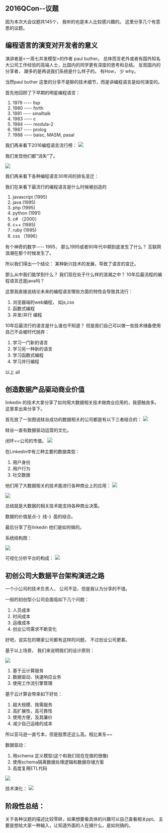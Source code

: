## 2016QCon--议题

因为本次大会议题共145个， 我听的也是本人比较感兴趣的。 这里分享几个有意思的议题。

## 编程语言的演变对开发者的意义
演讲者是<一周七并发模型>的作者 paul buther。 总体而言老外或者有国外知名大公司工作经验的高端人士，比国内的同学更有深度的思考和总结。 反观国内的分享者， 跟多的是再说我们系统是什么样子的。 有How， 少 why。 

当然paul buther 这里的分享不是聊的技术细节，而是讲编程语言是如何演变的。

首先他回顾了下早期的明星编程语言：

1. 1979 ---- lisp
2. 1980 ---- forth
3. 1981 ---- smalltalk
4. 1983 ---- c
5. 1984 ---- modula-2
6. 1987 ---- prolog
7. 1988 ---- baisc, MASM, pasal

我们再来看下2016编程语言流行榜：
![](https://img.alicdn.com/imgextra/i4/46754672/TB2jTMxnFXXXXcuXpXXXXXXXXXX_!!46754672.jpg)

我们发现他们都“消失”了。

![](https://img.alicdn.com/imgextra/i1/46754672/TB200ITnFXXXXcMXXXXXXXXXXXX_!!46754672.jpg)

我们再来看下各种编程语言30年间的排名变迁：


我们在来看下最流行的编程语言是什么时候被创造的

1. javascript  (1995)
2. java			(1995)
3. php			(1995)
4. python		(1991)
5. c#			（2000）
6. c++			(1985)
7. ruby			(1995)
8. css			（1996）

有个神奇的数字---- 1995， 那么1995或者90年代中期到底发生了什么？
互联网浪潮在那个时候发生了。

所以我们得出一个结论： 某种新兴技术的发展，导致了语言的变迁。

那么从中我们能学到什么？ 我们现在处于什么样的浪潮之中？ 10年后最流程的编程语言还是java吗？

这里我直接说结论未来的编程语言哪些方面的特性会导致其流行：

1. 浏览器端的web编程， 如js,css
2. 函数式编程
3. 并发/并行 编程

10年后最流行的语言是什么谁也不知道？ 但是我们自己可以做一些技术储备使用自己不会被时代抛弃：

1. 学习一门新的语言
2. 学习另一种新的语言
3. 学习函数式编程
4. 学习并行编程

以上 all

## 创造数据产品驱动商业价值

linkedin 的技术大拿分享了如何用大数据相关技术做商业应用的，我感触良多。 这里拿出来分享下。

首先放了一张图说硅谷成功的数据相关的公司都是有以下三者结合的：
![](https://img.alicdn.com/imgextra/i1/46754672/TB2Ge76nFXXXXaoXXXXXXXXXXXX_!!46754672.jpg)

硅谷一直有数据驱动运营的文化。

闭环==公司的市值。
![](https://img.alicdn.com/imgextra/i4/46754672/TB28OUBnFXXXXaEXpXXXXXXXXXX_!!46754672.jpg)

在Linkedin中有三种主要的数据类型：

1. 用户身份
2. 用户行为
3. 社交数据

他们用了大数据相关的技术能进行各种商业上的应用：
![](https://img.alicdn.com/imgextra/i2/46754672/TB2GJsTnFXXXXcDXXXXXXXXXXXX_!!46754672.jpg)

![](https://img.alicdn.com/imgextra/i3/46754672/TB2Qek8nFXXXXaoXXXXXXXXXXXX_!!46754672.jpg)


总结就是大数据的相关技术能支持各种商业决策。

数据的价值是点-》线-》面的结合。

最后分享了在linkedin 他们是如何做的。

系统结构图：

![](https://img.alicdn.com/imgextra/i1/46754672/TB28SIAnFXXXXb2XpXXXXXXXXXX_!!46754672.jpg)

可视化分析平台的构成：
![](https://img.alicdn.com/imgextra/i4/46754672/TB2h6AOnFXXXXXLXpXXXXXXXXXX_!!46754672.jpg)

## 初创公司大数据平台架构演进之路
一个小公司的技术负责人， 公司不显，但是我认为分享的不错。

一般的初创型小公司会面临如下几个问题：

1. 人员成本
2. 时间成本
3. 运维成本
4. 创业公司需求不断变化

好吧，说实在的哪家公司都有这样的问题， 不过创业公司更甚。

基于以上场景， 我们来说明我们的设计原则：

![](https://img.alicdn.com/imgextra/i3/46754672/TB203APnFXXXXXpXpXXXXXXXXXX_!!46754672.jpg)

1. 基于云计算服务
2. 数据驱动、快速响应业务
3. 使用工作流引擎管理

基于云计算会带来如下好处：

1. 超大规模、按需服务
2. 高扩展性，高可靠性
3. 使用方便，及其廉价
4. 减少自己运维的成本

所以亚马逊一直亏本，但是股票还这么高。相比某东~~

数据驱动：

1. 用schema 定义模型(这个和我们现在在做的很像)
2. 使用schema隔离数据处理逻辑和数据存储方案
3. 高度复用ETL代码

![](https://img.alicdn.com/imgextra/i1/46754672/TB2PKg.nFXXXXXOXXXXXXXXXXXX_!!46754672.jpg)

技术演化：
![](https://img.alicdn.com/imgextra/i2/46754672/TB2KPkYnFXXXXbtXXXXXXXXXXXX_!!46754672.jpg)

## 阶段性总结：
关于各种议题的描述比较零碎，如果想要看具体的兴趣可以自己查看相关ppt。 主要是想给大家一种输入，让知道外面的人在搞什么，是如何搞的。
